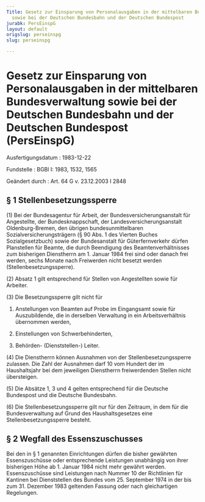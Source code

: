 ```yaml
---
Title: Gesetz zur Einsparung von Personalausgaben in der mittelbaren Bundesverwaltung
  sowie bei der Deutschen Bundesbahn und der Deutschen Bundespost
jurabk: PersEinspG
layout: default
origslug: perseinspg
slug: perseinspg

---
```


# Gesetz zur Einsparung von Personalausgaben in der mittelbaren Bundesverwaltung sowie bei der Deutschen Bundesbahn und der Deutschen Bundespost (PersEinspG)

Ausfertigungsdatum
:   1983-12-22

Fundstelle
:   BGBl I: 1983, 1532, 1565

Geändert durch
:   Art. 64 G v. 23.12.2003 I 2848


## § 1 Stellenbesetzungssperre

(1) Bei der Bundesagentur für Arbeit, der Bundesversicherungsanstalt für Angestellte, der Bundesknappschaft, der Landesversicherungsanstalt Oldenburg-Bremen, den übrigen bundesunmittelbaren Sozialversicherungsträgern (§ 90 Abs. 1 des Vierten Buches Sozialgesetzbuch) sowie der Bundesanstalt für Güterfernverkehr dürfen Planstellen für Beamte, die durch Beendigung des Beamtenverhältnisses zum bisherigen Dienstherrn am 1. Januar 1984 frei sind oder danach frei werden, sechs Monate nach Freiwerden nicht besetzt werden (Stellenbesetzungssperre).

(2) Absatz 1 gilt entsprechend für Stellen von Angestellten sowie für Arbeiter.

(3) Die Besetzungssperre gilt nicht für

1.  Anstellungen von Beamten auf Probe im Eingangsamt sowie für Auszubildende, die in derselben Verwaltung in ein Arbeitsverhältnis übernommen werden,


2.  Einstellungen von Schwerbehinderten,


3.  Behörden- (Dienststellen-) Leiter.




(4) Die Dienstherrn können Ausnahmen von der Stellenbesetzungssperre zulassen. Die Zahl der Ausnahmen darf 10 vom Hundert der im Haushaltsjahr bei dem jeweiligen Dienstherrn freiwerdenden Stellen nicht übersteigen.

(5) Die Absätze 1, 3 und 4 gelten entsprechend für die Deutsche Bundespost und die Deutsche Bundesbahn.

(6) Die Stellenbesetzungssperre gilt nur für den Zeitraum, in dem für die Bundesverwaltung auf Grund des Haushaltsgesetzes eine Stellenbesetzungssperre besteht.


## § 2 Wegfall des Essenszuschusses

Bei den in § 1 genannten Einrichtungen dürfen die bisher gewährten Essenszuschüsse oder entsprechende Leistungen unabhängig von ihrer bisherigen Höhe ab 1. Januar 1984 nicht mehr gewährt werden. Essenszuschüsse sind Leistungen nach Nummer 10 der Richtlinien für Kantinen bei Dienststellen des Bundes vom 25. September 1974 in der bis zum 31. Dezember 1983 geltenden Fassung oder nach gleichartigen Regelungen.

